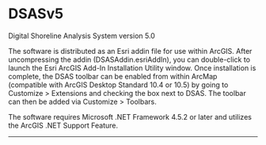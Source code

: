 # DSASv5
Digital Shoreline Analysis System version 5.0

The software is distributed as an Esri addin file for use within ArcGIS.  After uncompressing the addin (DSASAddin.esriAddIn), you can double-click to launch the Esri ArcGIS Add-In Installation Utility window.  Once installation is complete, the DSAS toolbar can be enabled from within ArcMap (compatible with ArcGIS Desktop Standard 10.4 or 10.5) by going to Customize > Extensions and checking the box next to DSAS.  The toolbar can then be added via Customize > Toolbars.

The software requires Microsoft .NET Framework 4.5.2 or later and utilizes the ArcGIS .NET Support Feature.

*****
